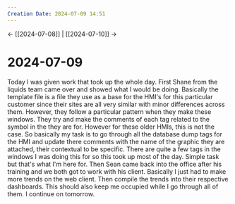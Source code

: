 ```yaml
---
Creation Date: 2024-07-09 14:51
---
```


<- [[2024-07-08]] | [[2024-07-10]]  ->

# 2024-07-09
Today I was given work that took up the whole day. First Shane from the liquids
team came over and showed what I would be doing. Basically the template file is
a file they use as a base for the HMI's for this particular customer since their
sites are all very similar with minor differences across them. However, they
follow a particular pattern when they make these windows. They try and make the
comments of each tag related to the symbol in the they are for. However for
these older HMIs, this is not the case. So basically my task is to go through
all the database dump tags for the HMI and update there comments with the name
of the graphic they are attached, their contextual to be specific. There are
quite a few tags in the windows I was doing this for so this took up most of the
day. Simple task but that's what I'm here for. Then Sean came back into the
office after his training and we both got to work with his client. Basically I
just had to make more trends on the web client. Then compile the trends into
their respective dashboards. This should also keep me occupied while I go
through all of them. I continue on tomorrow.